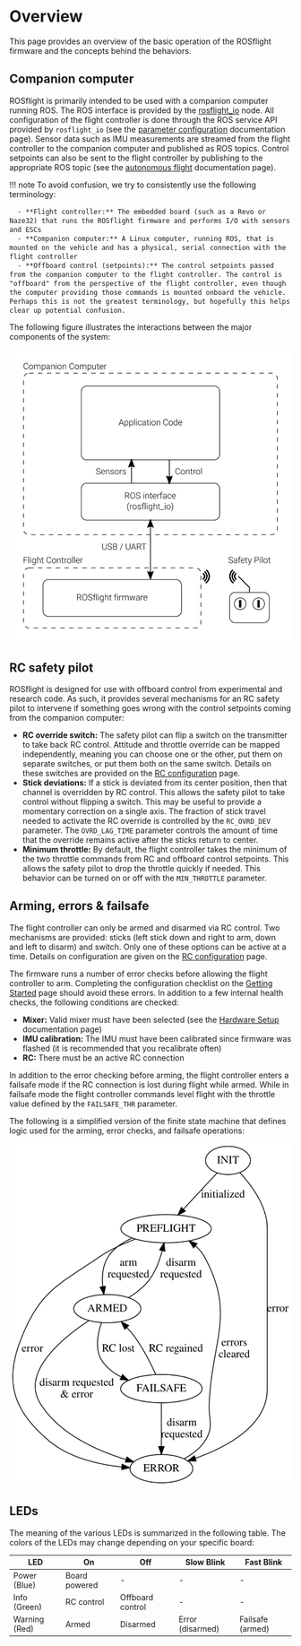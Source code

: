 # Overview

This page provides an overview of the basic operation of the ROSflight firmware and the concepts behind the behaviors.

## Companion computer

ROSflight is primarily intended to be used with a companion computer running ROS.
The ROS interface is provided by the [rosflight_io](http://wiki.ros.org/rosflight) node.
All configuration of the flight controller is done through the ROS service API provided by `rosflight_io` (see the [parameter configuration](parameter-configuration.md) documentation page).
Sensor data such as IMU measurements are streamed from the flight controller to the companion computer and published as ROS topics.
Control setpoints can also be sent to the flight controller by publishing to the appropriate ROS topic (see the [autonomous flight](autonomous-flight.md) documentation page).

!!! note
    To avoid confusion, we try to consistently use the following terminology:

      - **Flight controller:** The embedded board (such as a Revo or Naze32) that runs the ROSflight firmware and performs I/O with sensors and ESCs
      - **Companion computer:** A Linux computer, running ROS, that is mounted on the vehicle and has a physical, serial connection with the flight controller
      - **Offboard control (setpoints):** The control setpoints passed from the companion computer to the flight controller. The control is "offboard" from the perspective of the flight controller, even though the computer providing those commands is mounted onboard the vehicle. Perhaps this is not the greatest terminology, but hopefully this helps clear up potential confusion.

The following figure illustrates the interactions between the major components of the system:

![System Components](images/components.svg)

## RC safety pilot

ROSflight is designed for use with offboard control from experimental and research code.
As such, it provides several mechanisms for an RC safety pilot to intervene if something goes wrong with the control setpoints coming from the companion computer:

  - **RC override switch:** The safety pilot can flip a switch on the transmitter to take back RC control. Attitude and throttle override can be mapped independently, meaning you can choose one or the other, put them on separate switches, or put them both on the same switch. Details on these switches are provided on the [RC configuration](rc-configuration.md) page.
  - **Stick deviations:** If a stick is deviated from its center position, then that channel is overridden by RC control. This allows the safety pilot to take control without flipping a switch. This may be useful to provide a momentary correction on a single axis. The fraction of stick travel needed to activate the RC override is controlled by the `RC_OVRD_DEV` parameter. The `OVRD_LAG_TIME` parameter controls the amount of time that the override remains active after the sticks return to center.
  - **Minimum throttle:** By default, the flight controller takes the minimum of the two throttle commands from RC and offboard control setpoints. This allows the safety pilot to drop the throttle quickly if needed. This behavior can be turned on or off with the `MIN_THROTTLE` parameter.

## Arming, errors & failsafe

The flight controller can only be armed and disarmed via RC control.
Two mechanisms are provided: sticks (left stick down and right to arm, down and left to disarm) and switch.
Only one of these options can be active at a time.
Details on configuration are given on the [RC configuration](rc-configuration.md) page.

The firmware runs a number of error checks before allowing the flight controller to arm.
Completing the configuration checklist on the [Getting Started](getting-started.md) page should avoid these errors.
In addition to a few internal health checks, the following conditions are checked:

  - **Mixer:** Valid mixer must have been selected (see the [Hardware Setup](hardware-setup.md) documentation page)
  - **IMU calibration:** The IMU must have been calibrated since firmware was flashed (it is recommended that you recalibrate often)
  - **RC:** There must be an active RC connection

In addition to the error checking before arming, the flight controller enters a failsafe mode if the RC connection is lost during flight while armed.
While in failsafe mode the flight controller commands level flight with the throttle value defined by the `FAILSAFE_THR` parameter.

The following is a simplified version of the finite state machine that defines logic used for the arming, error checks, and failsafe operations:

![Arming FSM](images/arming-fsm-simplified.svg)

## LEDs

The meaning of the various LEDs is summarized in the following table. The colors of the LEDs may change depending on your specific board:

| LED           | On            | Off              | Slow Blink       | Fast Blink       |
|---------------|---------------|------------------|------------------|------------------|
| Power (Blue)  | Board powered | -                | -                | -                |
| Info (Green)  | RC control    | Offboard control | -                | -                |
| Warning (Red) | Armed         | Disarmed         | Error (disarmed) | Failsafe (armed) |
